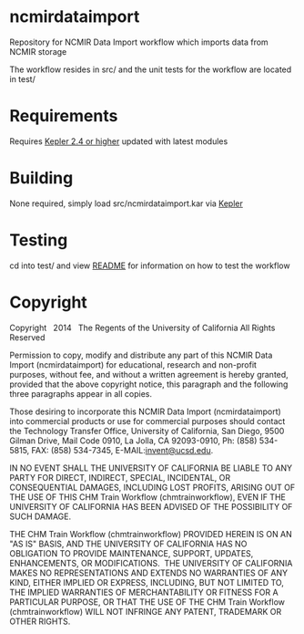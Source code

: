[1]: https://kepler-project.org/
[2]: /slashsegmentation/test/README.md

ncmirdataimport
===============

Repository for NCMIR Data Import workflow which imports data from
NCMIR storage

The workflow resides in src/ and the unit tests for the workflow
are located in test/

Requirements
============

Requires [Kepler 2.4 or higher][1] updated with latest modules

Building
========

None required, simply load src/ncmirdataimport.kar via [Kepler][1]

Testing
=======

cd into test/ and view [README][2] for information
on how to test the workflow

Copyright
=========
Copyright   2014   The Regents of the University of California
All Rights Reserved


Permission to copy, modify and distribute any part of this NCMIR Data Import (ncmirdataimport) for educational, research and non-profit purposes, without fee, and without a written agreement is hereby granted, provided that the above copyright notice, this paragraph and the following three paragraphs appear in all copies.

Those desiring to incorporate this NCMIR Data Import (ncmirdataimport) into commercial products or use for commercial purposes should contact the Technology Transfer Office, University of California, San Diego, 9500 Gilman Drive, Mail Code 0910, La Jolla, CA 92093-0910, Ph: (858) 534-5815, FAX: (858) 534-7345, E-MAIL:invent@ucsd.edu.

IN NO EVENT SHALL THE UNIVERSITY OF CALIFORNIA BE LIABLE TO ANY PARTY FOR DIRECT, INDIRECT, SPECIAL, INCIDENTAL, OR CONSEQUENTIAL DAMAGES, INCLUDING LOST PROFITS, ARISING OUT OF THE USE OF THIS CHM Train Workflow (chmtrainworkflow), EVEN IF THE UNIVERSITY OF CALIFORNIA HAS BEEN ADVISED OF THE POSSIBILITY OF SUCH DAMAGE.

THE CHM Train Workflow (chmtrainworkflow) PROVIDED HEREIN IS ON AN "AS IS" BASIS, AND THE UNIVERSITY OF CALIFORNIA HAS NO OBLIGATION TO PROVIDE MAINTENANCE, SUPPORT, UPDATES, ENHANCEMENTS, OR MODIFICATIONS.  THE UNIVERSITY OF CALIFORNIA MAKES NO REPRESENTATIONS AND EXTENDS NO WARRANTIES OF ANY KIND, EITHER IMPLIED OR EXPRESS, INCLUDING, BUT NOT LIMITED TO, THE IMPLIED WARRANTIES OF MERCHANTABILITY OR FITNESS FOR A PARTICULAR PURPOSE, OR THAT THE USE OF THE CHM Train Workflow (chmtrainworkflow) WILL NOT INFRINGE ANY PATENT, TRADEMARK OR OTHER RIGHTS.

